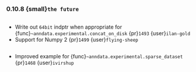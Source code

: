 ### 0.10.8 {small}`the future`

```{rubric} Bugfix
```

* Write out `64bit` indptr when appropriate for {func}`~anndata.experimental.concat_on_disk` {pr}`1493` {user}`ilan-gold`
* Support for Numpy 2 {pr}`1499` {user}`flying-sheep`

```{rubric} Documentation
```

* Improved example for {func}`~anndata.experimental.sparse_dataset` {pr}`1468` {user}`ivirshup`

```{rubric} Performance
```
